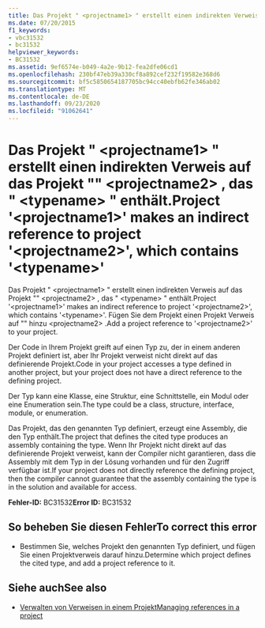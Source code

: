 ```yaml
---
title: Das Projekt " <projectname1> " erstellt einen indirekten Verweis auf das Projekt "" <projectname2> , das " <typename> " enthält.
ms.date: 07/20/2015
f1_keywords:
- vbc31532
- bc31532
helpviewer_keywords:
- BC31532
ms.assetid: 9ef6574e-b049-4a2e-9b12-fea2dfe06cd1
ms.openlocfilehash: 230bf47eb39a330cf8a892cef232f19582e368d6
ms.sourcegitcommit: bf5c5850654187705bc94cc40ebfb62fe346ab02
ms.translationtype: MT
ms.contentlocale: de-DE
ms.lasthandoff: 09/23/2020
ms.locfileid: "91062641"
---
```

# <a name="project-projectname1-makes-an-indirect-reference-to-project-projectname2-which-contains-typename"></a><span data-ttu-id="f514c-102">Das Projekt " \<projectname1> " erstellt einen indirekten Verweis auf das Projekt "" \<projectname2> , das " \<typename> " enthält.</span><span class="sxs-lookup"><span data-stu-id="f514c-102">Project '\<projectname1>' makes an indirect reference to project '\<projectname2>', which contains '\<typename>'</span></span>

<span data-ttu-id="f514c-103">Das Projekt " \<projectname1> " erstellt einen indirekten Verweis auf das Projekt "" \<projectname2> , das " \<typename> " enthält.</span><span class="sxs-lookup"><span data-stu-id="f514c-103">Project '\<projectname1>' makes an indirect reference to project '\<projectname2>', which contains '\<typename>'.</span></span> <span data-ttu-id="f514c-104">Fügen Sie dem Projekt einen Projekt Verweis auf "" hinzu \<projectname2> .</span><span class="sxs-lookup"><span data-stu-id="f514c-104">Add a project reference to '\<projectname2>' to your project.</span></span>  
  
 <span data-ttu-id="f514c-105">Der Code in Ihrem Projekt greift auf einen Typ zu, der in einem anderen Projekt definiert ist, aber Ihr Projekt verweist nicht direkt auf das definierende Projekt.</span><span class="sxs-lookup"><span data-stu-id="f514c-105">Code in your project accesses a type defined in another project, but your project does not have a direct reference to the defining project.</span></span>  
  
 <span data-ttu-id="f514c-106">Der Typ kann eine Klasse, eine Struktur, eine Schnittstelle, ein Modul oder eine Enumeration sein.</span><span class="sxs-lookup"><span data-stu-id="f514c-106">The type could be a class, structure, interface, module, or enumeration.</span></span>  
  
 <span data-ttu-id="f514c-107">Das Projekt, das den genannten Typ definiert, erzeugt eine Assembly, die den Typ enthält.</span><span class="sxs-lookup"><span data-stu-id="f514c-107">The project that defines the cited type produces an assembly containing the type.</span></span> <span data-ttu-id="f514c-108">Wenn Ihr Projekt nicht direkt auf das definierende Projekt verweist, kann der Compiler nicht garantieren, dass die Assembly mit dem Typ in der Lösung vorhanden und für den Zugriff verfügbar ist.</span><span class="sxs-lookup"><span data-stu-id="f514c-108">If your project does not directly reference the defining project, then the compiler cannot guarantee that the assembly containing the type is in the solution and available for access.</span></span>  
  
 <span data-ttu-id="f514c-109">**Fehler-ID:** BC31532</span><span class="sxs-lookup"><span data-stu-id="f514c-109">**Error ID:** BC31532</span></span>  
  
## <a name="to-correct-this-error"></a><span data-ttu-id="f514c-110">So beheben Sie diesen Fehler</span><span class="sxs-lookup"><span data-stu-id="f514c-110">To correct this error</span></span>  
  
- <span data-ttu-id="f514c-111">Bestimmen Sie, welches Projekt den genannten Typ definiert, und fügen Sie einen Projektverweis darauf hinzu.</span><span class="sxs-lookup"><span data-stu-id="f514c-111">Determine which project defines the cited type, and add a project reference to it.</span></span>  
  
## <a name="see-also"></a><span data-ttu-id="f514c-112">Siehe auch</span><span class="sxs-lookup"><span data-stu-id="f514c-112">See also</span></span>

- [<span data-ttu-id="f514c-113">Verwalten von Verweisen in einem Projekt</span><span class="sxs-lookup"><span data-stu-id="f514c-113">Managing references in a project</span></span>](/visualstudio/ide/managing-references-in-a-project)
